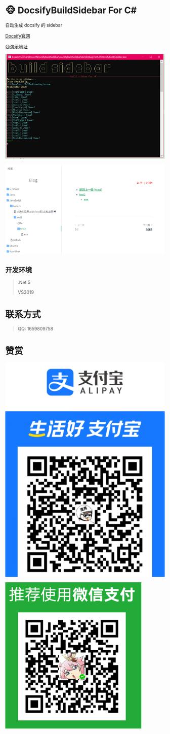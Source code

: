 # 🐵 DocsifyBuildSidebar For C#

自动生成 docsify 的 sidebar

[Docsify官网](https://docsify.js.org/#/zh-cn/)

[😃演示地址](http://huyd5x.coding-pages.com/#/)

![image-20201205215010061](README.assets/image-20201205215010061.png)

![image-20201205215133835](README.assets/image-20201205215133835.png)





## 开发环境

> .Net 5
>
> VS2019

# 联系方式

> QQ: 1659809758

# 赞赏

![aliPay](README.assets/aliPay.png)



![wxPay](README.assets/wxPay.png)